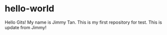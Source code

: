 # hello-world
Hello Gits!
My name is Jimmy Tan.
This is my first repository for test.
This is update from Jimmy!
